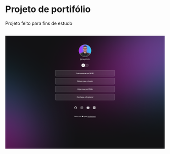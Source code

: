 <h1>Projeto de portifólio </h1>
<p>Projeto feito para fins de estudo</p>
<img src="assets/img/Untitled.png" alt="">
<img src="htdocs/assets/img/Untitled.png">
